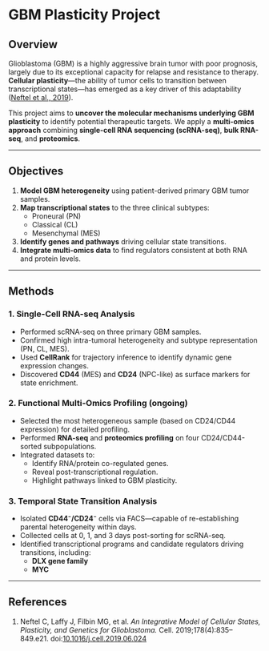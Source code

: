 # GBM Plasticity Project

## Overview

Glioblastoma (GBM) is a highly aggressive brain tumor with poor prognosis, largely due to its exceptional capacity for relapse and resistance to therapy. **Cellular plasticity**—the ability of tumor cells to transition between transcriptional states—has emerged as a key driver of this adaptability ([Neftel et al., 2019](https://doi.org/10.1016/j.cell.2019.06.024)).

This project aims to **uncover the molecular mechanisms underlying GBM plasticity** to identify potential therapeutic targets. We apply a **multi-omics approach** combining **single-cell RNA sequencing (scRNA-seq)**, **bulk RNA-seq**, and **proteomics**.

---

## Objectives

1. **Model GBM heterogeneity** using patient-derived primary GBM tumor samples.
2. **Map transcriptional states** to the three clinical subtypes:
   - Proneural (PN)
   - Classical (CL)
   - Mesenchymal (MES)
3. **Identify genes and pathways** driving cellular state transitions.
4. **Integrate multi-omics data** to find regulators consistent at both RNA and protein levels.

---

## Methods

### 1. Single-Cell RNA-seq Analysis
- Performed scRNA-seq on three primary GBM samples.
- Confirmed high intra-tumoral heterogeneity and subtype representation (PN, CL, MES).
- Used **CellRank** for trajectory inference to identify dynamic gene expression changes.
- Discovered **CD44** (MES) and **CD24** (NPC-like) as surface markers for state enrichment.

### 2. Functional Multi-Omics Profiling (ongoing)
- Selected the most heterogeneous sample (based on CD24/CD44 expression) for detailed profiling.
- Performed **RNA-seq** and **proteomics profiling** on four CD24/CD44-sorted subpopulations.
- Integrated datasets to:
  - Identify RNA/protein co-regulated genes.
  - Reveal post-transcriptional regulation.
  - Highlight pathways linked to GBM plasticity.

### 3. Temporal State Transition Analysis
- Isolated **CD44⁻/CD24⁻** cells via FACS—capable of re-establishing parental heterogeneity within days.
- Collected cells at 0, 1, and 3 days post-sorting for scRNA-seq.
- Identified transcriptional programs and candidate regulators driving transitions, including:
  - **DLX gene family**
  - **MYC**

---

## References
1. Neftel C, Laffy J, Filbin MG, et al. *An Integrative Model of Cellular States, Plasticity, and Genetics for Glioblastoma.* Cell. 2019;178(4):835–849.e21. doi:[10.1016/j.cell.2019.06.024](https://doi.org/10.1016/j.cell.2019.06.024)
